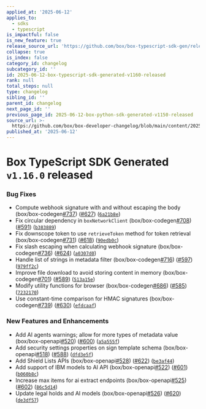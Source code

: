 ```yaml
---
applied_at: '2025-06-12'
applies_to:
  - sdks
  - typescript
is_impactful: false
is_new_feature: true
release_source_url: 'https://github.com/box/box-typescript-sdk-gen/releases/tag/v1.16.0'
collapse: true
is_index: false
category_id: changelog
subcategory_id: ''
id: 2025-06-12-box-typescript-sdk-generated-v1160-released
rank: null
total_steps: null
type: changelog
sibling_id: ''
parent_id: changelog
next_page_id: ''
previous_page_id: 2025-06-12-box-python-sdk-generated-v1150-released
source_url: >-
  https://github.com/box/box-developer-changelog/blob/main/content/2025/06-12-box-typescript-sdk-generated-v1160-released.md
published_at: '2025-06-12'
---
```

# Box TypeScript SDK Generated `v1.16.0` released

### Bug Fixes

* Compute webhook signature with and without escaping the body (box/box-codegen[#737][1]) ([#627][2]) ([`6a21b8e`][3])
* Fix circular dependency in `boxNetworkClient` (box/box-codegen[#708][4]) ([#591][5]) ([`b383889`][6])
* Fix downscope token to use `retrieveToken` method for token retrieval (box/box-codegen[#731][7]) ([#618][8]) ([`90edb0c`][9])
* Fix slash escaping when calculating webhook signature (box/box-codegen[#736][10]) ([#624][11]) ([`a0307d0`][12])
* Handle list of strings in metadata filter (box/box-codegen[#716][13]) ([#597][14]) ([`979ff2c`][15])
* Improve file download to avoid storing content in memory (box/box-codegen[#701][16]) ([#589][17]) ([`513a15e`][18])
* Modify utility functions for browser (box/box-codegen[#686][19]) ([#585][20]) ([`7232170`][21])
* Use constant-time comparison for HMAC signatures (box/box-codegen[#739][22]) ([#630][23]) ([`efdcaaf`][24])

### New Features and Enhancements

* Add AI agents warnings; allow for more types of metadata value (box/box-openapi[#520][25]) ([#600][26]) ([`a5a555f`][27])
* Add security settings properties on sign template schema (box/box-openapi[#518][28]) ([#588][29]) ([`dfd3e5f`][30])
* Add Shield Lists APIs (box/box-openapi[#528][31]) ([#622][32]) ([`be3af44`][33])
* Add support of IBM models to AI API (box/box-openapi[#522][34]) ([#601][35]) ([`b060b8c`][36])
* Increase max items for ai extract endpoints (box/box-openapi[#525][37]) ([#602][38]) ([`86c5d14`][39])
* Update legal holds and AI models (box/box-openapi[#526][40]) ([#620][41]) ([`de3df57`][42])

[1]: https://github.com/box/box-typescript-sdk-gen/issues/737

[2]: https://github.com/box/box-typescript-sdk-gen/issues/627

[3]: https://github.com/box/box-typescript-sdk-gen/commit/6a21b8ed54ef26041feccaa5481951355965e514

[4]: https://github.com/box/box-typescript-sdk-gen/issues/708

[5]: https://github.com/box/box-typescript-sdk-gen/issues/591

[6]: https://github.com/box/box-typescript-sdk-gen/commit/b383889b9fdc91c6cfed7169e4d36a22a8c8a0fa

[7]: https://github.com/box/box-typescript-sdk-gen/issues/731

[8]: https://github.com/box/box-typescript-sdk-gen/issues/618

[9]: https://github.com/box/box-typescript-sdk-gen/commit/90edb0cc9bddc474c20b8b83770a4d314843edab

[10]: https://github.com/box/box-typescript-sdk-gen/issues/736

[11]: https://github.com/box/box-typescript-sdk-gen/issues/624

[12]: https://github.com/box/box-typescript-sdk-gen/commit/a0307d0c4c5dfed1a66e395a1dfb4c8ff387561d

[13]: https://github.com/box/box-typescript-sdk-gen/issues/716

[14]: https://github.com/box/box-typescript-sdk-gen/issues/597

[15]: https://github.com/box/box-typescript-sdk-gen/commit/979ff2c82edce9a969444febf1896d866ca154bf

[16]: https://github.com/box/box-typescript-sdk-gen/issues/701

[17]: https://github.com/box/box-typescript-sdk-gen/issues/589

[18]: https://github.com/box/box-typescript-sdk-gen/commit/513a15eb28736d28d665324949d145dd3387d27d

[19]: https://github.com/box/box-typescript-sdk-gen/issues/686

[20]: https://github.com/box/box-typescript-sdk-gen/issues/585

[21]: https://github.com/box/box-typescript-sdk-gen/commit/7232170fe7901cb7ba9ebf79ffc6a7c0b376a1c8

[22]: https://github.com/box/box-typescript-sdk-gen/issues/739

[23]: https://github.com/box/box-typescript-sdk-gen/issues/630

[24]: https://github.com/box/box-typescript-sdk-gen/commit/efdcaaf605fc6f14bbbf171e2797d73e97302bfe

[25]: https://github.com/box/box-typescript-sdk-gen/issues/520

[26]: https://github.com/box/box-typescript-sdk-gen/issues/600

[27]: https://github.com/box/box-typescript-sdk-gen/commit/a5a555f835df5b550b9839e3e1fcff5d9f2b9f96

[28]: https://github.com/box/box-typescript-sdk-gen/issues/518

[29]: https://github.com/box/box-typescript-sdk-gen/issues/588

[30]: https://github.com/box/box-typescript-sdk-gen/commit/dfd3e5f7ecf8a8e49d79ed7df4d7e1f88f3e8537

[31]: https://github.com/box/box-typescript-sdk-gen/issues/528

[32]: https://github.com/box/box-typescript-sdk-gen/issues/622

[33]: https://github.com/box/box-typescript-sdk-gen/commit/be3af441a66da02254d38576bb9ec258142f6d2d

[34]: https://github.com/box/box-typescript-sdk-gen/issues/522

[35]: https://github.com/box/box-typescript-sdk-gen/issues/601

[36]: https://github.com/box/box-typescript-sdk-gen/commit/b060b8c21a13abdfb12988f9c6e6beb014fa104f

[37]: https://github.com/box/box-typescript-sdk-gen/issues/525

[38]: https://github.com/box/box-typescript-sdk-gen/issues/602

[39]: https://github.com/box/box-typescript-sdk-gen/commit/86c5d14bafe8789c306a1688bcf010207c302ca9

[40]: https://github.com/box/box-typescript-sdk-gen/issues/526

[41]: https://github.com/box/box-typescript-sdk-gen/issues/620

[42]: https://github.com/box/box-typescript-sdk-gen/commit/de3df57cc90577a49ea40de278bde423d17c4f06